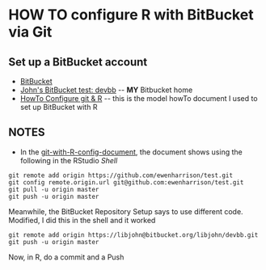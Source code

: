# HOW TO configure R with BitBucket via Git

## Set up a BitBucket account
* [BitBucket](https://bitbucket.org/)
* [John's BitBucket test: devbb](https://bitbucket.org/libjohn/devbb) -- **MY** Bitbucket home
* [HowTo Configure git & R](https://www.r-bloggers.com/rstudio-and-github/) -- this is the model howTo document I used to set up BitBucket with R

## NOTES
* In the [git-with-R-config-document](https://www.r-bloggers.com/rstudio-and-github/), the document shows using the following in the RStudio _Shell_
```
git remote add origin https://github.com/ewenharrison/test.git
git config remote.origin.url git@github.com:ewenharrison/test.git
git pull -u origin master
git push -u origin master
```

Meanwhile, the BitBucket Repository Setup says to use different code.  Modified, I did this in the shell and it worked
```
git remote add origin https://libjohn@bitbucket.org/libjohn/devbb.git
git push -u origin master
```

Now, in R, do a commit and a Push